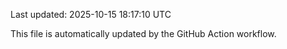 Last updated: 2025-10-15 18:17:10 UTC

This file is automatically updated by the GitHub Action workflow.
